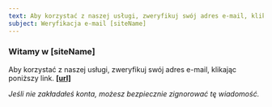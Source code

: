 ```yaml
---
text: Aby korzystać z naszej usługi, zweryfikuj swój adres e-mail, klikając poniższy link. [url]
subject: Weryfikacja e-mail [siteName]
---
```


### Witamy w [siteName]

Aby korzystać z naszej usługi, zweryfikuj swój adres e-mail, klikając poniższy link.
**[[url]]([url])**

*Jeśli nie zakładałeś konta, możesz bezpiecznie zignorować tę wiadomość.*
